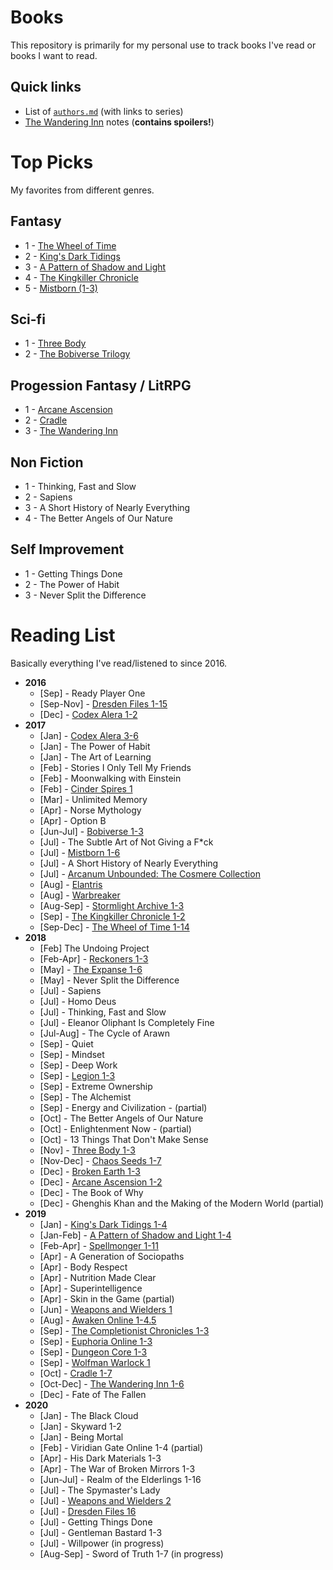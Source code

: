 # Books

This repository is primarily for my personal use to track books I've read or books I want to read.

## Quick links

- List of [`authors.md`](/authors.md) (with links to series)
- [The Wandering Inn](/fiction/fantasy/lit-rpg/wandering-inn/notes.md) notes (**contains spoilers!**)

# Top Picks

My favorites from different genres.

## Fantasy

- 1 - [The Wheel of Time](/fiction/fantasy/wheel-of-time.md)
- 2 - [King's Dark Tidings](/fiction/fantasy/kings-dark-tidings.md)
- 3 - [A Pattern of Shadow and Light](/fiction/fantasy/pattern-of-shadow-and-light.md)
- 4 - [The Kingkiller Chronicle](/fiction/fantasy/kingkiller-chronicle.md)
- 5 - [Mistborn (1-3)](/fiction/fantasy/mistborn.md)

## Sci-fi

- 1 - [Three Body](/fiction/sci-fi/three-body.md)
- 2 - [The Bobiverse Trilogy](/fiction/sci-fi/bobiverse.md)

## Progession Fantasy / LitRPG

- 1 - [Arcane Ascension](/fiction/fantasy/arcane-ascension.md)
- 2 - [Cradle](/fiction/fantasy/lit-rpg/cradle.md)
- 3 - [The Wandering Inn](/fiction/fantasy/lit-rpg/wandering-inn.md)

## Non Fiction

- 1 - Thinking, Fast and Slow
- 2 - Sapiens
- 3 - A Short History of Nearly Everything
- 4 - The Better Angels of Our Nature

## Self Improvement

- 1 - Getting Things Done
- 2 - The Power of Habit
- 3 - Never Split the Difference

# Reading List

Basically everything I've read/listened to since 2016.

- **2016**
  - [Sep] - Ready Player One
  - [Sep-Nov] - [Dresden Files 1-15](/fiction/fantasy/dresden-files.md)
  - [Dec] - [Codex Alera 1-2](/fiction/fantasy/codex-alera.md)
- **2017**
  - [Jan] - [Codex Alera 3-6](/fiction/fantasy/codex-alera.md)
  - [Jan] - The Power of Habit
  - [Jan] - The Art of Learning
  - [Feb] - Stories I Only Tell My Friends
  - [Feb] - Moonwalking with Einstein
  - [Feb] - [Cinder Spires 1](/fiction/fantasy/cinder-spires.md)
  - [Mar] - Unlimited Memory
  - [Apr] - Norse Mythology
  - [Apr] - Option B
  - [Jun-Jul] - [Bobiverse 1-3](/fiction/sci-fi/bobiverse.md)
  - [Jul] - The Subtle Art of Not Giving a F*ck
  - [Jul] - [Mistborn 1-6](/fiction/fantasy/mistborn.md)
  - [Jul] - A Short History of Nearly Everything
  - [Jul] - [Arcanum Unbounded: The Cosmere Collection](/fiction/fantasy/arcanum-unbounded.md)
  - [Aug] - [Elantris](/fiction/fantasy/elantris.md)
  - [Aug] - [Warbreaker](/fiction/fantasy/warbreaker.md)
  - [Aug-Sep] - [Stormlight Archive 1-3](/fiction/fantasy/stormlight-archive.md)
  - [Sep] - [The Kingkiller Chronicle 1-2](/fiction/fantasy/kingkiller-chronicle.md)
  - [Sep-Dec] - [The Wheel of Time 1-14](/fiction/fantasy/wheel-of-time.md)
- **2018**
  - [Feb] The Undoing Project
  - [Feb-Apr] - [Reckoners 1-3](/fiction/fantasy/reckoners.md)
  - [May] - [The Expanse 1-6](/fiction/sci-fi/expanse.md)
  - [May] - Never Split the Difference
  - [Jul] - Sapiens
  - [Jul] - Homo Deus
  - [Jul] - Thinking, Fast and Slow
  - [Jul] - Eleanor Oliphant Is Completely Fine
  - [Jul-Aug] - The Cycle of Arawn
  - [Sep] - Quiet
  - [Sep] - Mindset
  - [Sep] - Deep Work
  - [Sep] - [Legion 1-3](/fiction/fantasy/legion.md)
  - [Sep] - Extreme Ownership
  - [Sep] - The Alchemist
  - [Sep] - Energy and Civilization - (partial)
  - [Oct] - The Better Angels of Our Nature
  - [Oct] - Enlightenment Now - (partial)
  - [Oct] - 13 Things That Don't Make Sense
  - [Nov] - [Three Body 1-3](/fiction/sci-fi/three-body.md)
  - [Nov-Dec] - [Chaos Seeds 1-7](/fiction/fantasy/lit-rpg/chaos-seeds.md)
  - [Dec] - [Broken Earth 1-3](/fiction/fantasy/broken-earth.md)
  - [Dec] - [Arcane Ascension 1-2](/fiction/fantasy/arcane-ascension.md)
  - [Dec] - The Book of Why
  - [Dec] - Ghenghis Khan and the Making of the Modern World (partial)
- **2019**
  - [Jan] - [King's Dark Tidings 1-4](/fiction/fantasy/kings-dark-tidings.md)
  - [Jan-Feb] - [A Pattern of Shadow and Light 1-4](/fiction/fantasy/pattern-of-shadow-and-light.md)
  - [Feb-Apr] - [Spellmonger 1-11](/fiction/fantasy/spellmonger.md)
  - [Apr] - A Generation of Sociopaths
  - [Apr] - Body Respect
  - [Apr] - Nutrition Made Clear
  - [Apr] - Superintelligence
  - [Apr] - Skin in the Game (partial)
  - [Jun] - [Weapons and Wielders 1](/fiction/fantasy/weapons-and-wielders.md)
  - [Aug] - [Awaken Online 1-4.5](/fiction/fantasy/lit-rpg/awaken-online.md)
  - [Sep] - [The Completionist Chronicles 1-3](/fiction/fantasy/lit-rpg/completionist-chronicles.md)
  - [Sep] - [Euphoria Online 1-3](/fiction/fantasy/lit-rpg/euphoria-online.md)
  - [Sep] - [Dungeon Core 1-3](/fiction/fantasy/lit-rpg/dungeon-core.md)
  - [Sep] - [Wolfman Warlock 1](/fiction/fantasy/lit-rpg/wolfman-warlock.md)
  - [Oct] - [Cradle 1-7](/fiction/fantasy/lit-rpg/cradle.md)
  - [Oct-Dec] - [The Wandering Inn 1-6](/fiction/fantasy/lit-rpg/wandering-inn.md)
  - [Dec] - Fate of The Fallen
- **2020**
  - [Jan] - The Black Cloud
  - [Jan] - Skyward 1-2
  - [Jan] - Being Mortal
  - [Feb] - Viridian Gate Online 1-4 (partial)
  - [Apr] - His Dark Materials 1-3
  - [Apr] - The War of Broken Mirrors 1-3
  - [Jun-Jul] - Realm of the Elderlings 1-16
  - [Jul] - The Spymaster's Lady
  - [Jul] - [Weapons and Wielders 2](/fiction/fantasy/weapons-and-wielders.md)
  - [Jul] - [Dresden Files 16](/fiction/fantasy/dresden-files.md)
  - [Jul] - Getting Things Done
  - [Jul] - Gentleman Bastard 1-3
  - [Jul] - Willpower (in progress)
  - [Aug-Sep] - Sword of Truth 1-7 (in progress)

